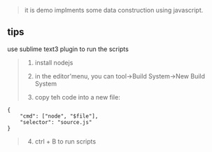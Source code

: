 > it is demo implments some data construction using javascript.
## tips ##
use sublime text3 plugin to run the scripts
> 
> 1. install nodejs
> 
> 2. in the editor'menu, you can tool->Build System->New Build System
> 
> 3. copy teh code into a new file:
```
{
    "cmd": ["node", "$file"],
    "selector": "source.js"
}

```

> 4. ctrl + B to run scripts

